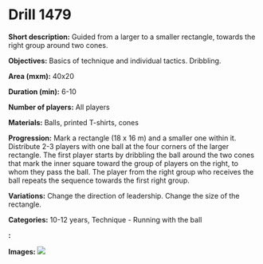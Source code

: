 # Drill 1479

**Short description:**
Guided from a larger to a smaller rectangle, towards the right group around two cones.

**Objectives:**
Basics of technique and individual tactics. Dribbling.

**Area (mxm):**
40x20

**Duration (min):**
6-10

**Number of players:**
All players

**Materials:**
Balls, printed T-shirts, cones

**Progression:**
Mark a rectangle (18 x 16 m) and a smaller one within it. Distribute 2-3 players with one ball at the four corners of the larger rectangle. The first player starts by dribbling the ball around the two cones that mark the inner square toward the group of players on the right, to whom they pass the ball. The player from the right group who receives the ball repeats the sequence towards the first right group.

**Variations:**
Change the direction of leadership. Change the size of the rectangle.

**Categories:**
10-12 years, Technique - Running with the ball

**:**


**Images:**
![](https://www.coachingfutsal.com/\images\8628ccc9-61c2-4007-b9fb-669f2c1063c0_271.png)

